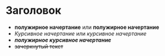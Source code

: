 # Заголовок
* **полужирное начертание** или __полужирное начертание__
* *Курсивное начертание* или _курсивное начертание_
* ***полужирное курсивное начертание***
* ~~зачеркнутый текст~~